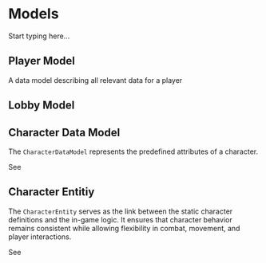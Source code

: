 # Models

Start typing here...

## Player Model

A data model describing all relevant data for a player

## Lobby Model

## Character Data Model

The `CharacterDataModel` represents the predefined attributes of a character.

See [](CharacterDataModel.md)

## Character Entitiy
The `CharacterEntity` serves as the link between the static character definitions and the in-game logic.
It ensures that character behavior remains consistent while allowing flexibility in combat, movement, and player interactions.

See [](CharacterDataModel.md)
